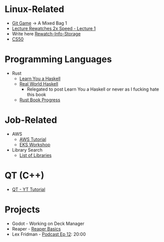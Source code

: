 # Linux-Related
- [Git Game](https://learngitbranching.js.org/) -> A Mixed Bag 1
- [Lecture Rewatches 2x Speed - Lecture 1](https://www.youtube.com/watch?v=Z56Jmr9Z34Q&t=2560s)
- Write here [Rewatch-Info-Storage]([[missing-semester-rewatches-info]])
- [CS50](https://www.youtube.com/watch?v=8mAITcNt710)

# Programming Languages
- Rust
    - [Learn You a Haskell](http://learnyouahaskell.com/recursion)
    - [Real World Haskell](https://book.realworldhaskell.org/read/defining-types-streamlining-functions.html)
        - Relegated to post Learn You a Haskell or never as I fucking hate this book
    - [Rust Book Progress](https://doc.rust-lang.org/book/)
 
# Job-Related
- AWS
    - [AWS Tutorial](https://catalog.workshops.aws/general-immersionday/en-US/basic-modules/20-vpc)
    - [EKS Workshop](https://www.eksworkshop.com/docs/introduction)
- Library Search
    - [List of Libraries]([[libraries]])

# QT (C++)
- [QT - YT Tutorial](https://www.youtube.com/watch?v=EkjaiDsiM-Q&list=PLS1QulWo1RIZiBcTr5urECberTITj7gjA)

# Projects
- Godot - Working on Deck Manager
- Reaper - [Reaper Basics](https://www.youtube.com/watch?v=JwDcTPn2dvc&list=PLOXcoJa5jjNUkuAx8ACDDOINyXf7jtocS)
- Lex Fridman - [Podcast Ep 12](https://www.youtube.com/watch?v=b7bStIQovcY): 20:00
